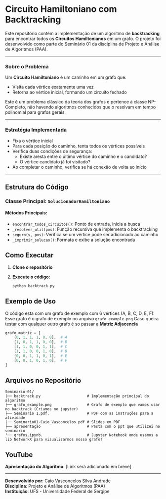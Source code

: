 # Circuito Hamiltoniano com Backtracking

Este repositório contém a implementação de um algoritmo de **backtracking** para encontrar todos os **Circuitos Hamiltonianos** em um grafo. O projeto foi desenvolvido como parte do Seminário 01 da disciplina de Projeto e Análise de Algoritmos (PAA).

-------------
### Sobre o Problema

Um **Circuito Hamiltoniano** é um caminho em um grafo que:
- Visita cada vértice exatamente uma vez
- Retorna ao vértice inicial, formando um circuito fechado

Este é um problema clássico da teoria dos grafos e pertence à classe NP-Completo, não havendo algoritmos conhecidos que o resolvam em tempo polinomial para grafos gerais.

-------------
### Estratégia Implementada

- Fixa o vértice inicial
- Para cada posição do caminho, tenta todos os vértices possíveis
- Verifica duas condições de segurança:
  - Existe aresta entre o último vértice do caminho e o candidato?
  - O vértice candidato já foi visitado?
- Ao completar o caminho, verifica se há conexão de volta ao início
-------------

## Estrutura do Código

### Classe Principal: `SolucionadorHamiltoniano`

#### Métodos Principais:

- `encontrar_todos_circuitos()`: Ponto de entrada, inicia a busca
- `_resolver_util(pos)`: Função recursiva que implementa o backtracking
- `seguro(v, pos)`: Verifica se um vértice pode ser adicionado ao caminho
- `_imprimir_solucao()`: Formata e exibe a solução encontrada


## Como Executar

1. **Clone o repositório**

2. **Execute o código:**
   ```bash
   python backtrack.py
   ```

## Exemplo de Uso

O código esta com um grafo de exemplo com 6 vértices (A, B, C, D, E, F):
Esse grafo é o grafo de exemplo no arquivo `grafo_example.png`
Caso queira testar com qualquer outro grafo é so passar a **Matriz Adjacencia**

```python
grafo_matriz = [
    [0, 1, 1, 1, 0, 0],  # A
    [1, 0, 1, 1, 0, 0],  # B
    [1, 1, 0, 0, 1, 1],  # C
    [1, 1, 0, 0, 1, 0],  # D
    [0, 0, 1, 1, 0, 1],  # E
    [0, 0, 1, 0, 1, 0],  # F
]
```

## Arquivos no Repositório

```
Seminario-01/
├── backtrack.py                     # Implementação principal do algoritmo
├── grafo_example.png                # Grafo de exemplo que vamos usar no backtrack (Criamos no jupyter)
├── Seminario 1.pdf.                 # PDF com as instruções para a atividade
├── Seminario01-Caio_Vasconcelos.pdf # Slides em PDF
├── apresentação                     # Pasta com o ppt que utilizei no seminario
└── grafos.ipynb.                    # Jupyter Notebook onde usamos a lib NetworkX para visualizarmos nosso grafo!

```

## YouTube

**Apresentação do Algoritmo**: [Link será adicionado em breve]

---

**Desenvolvido por**: Caio Vasconcelos Silva Andrade  
**Disciplina**: Projeto e Análise de Algoritmos (PAA)  
**Instituição**: UFS - Universidade Federal de Sergipe